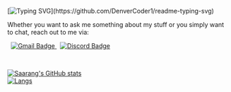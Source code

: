 [![Typing SVG](https://readme-typing-svg.demolab.com?font=Fira+Code&duration=3000&pause=500&repeat=true&width=435&color=F7F7F7FF&lines=Hey,+%20+how's+it+going?;I'm+Saarang.;Welcome+to+my+Github!)](https://github.com/DenverCoder1/readme-typing-svg)

Whether you want to ask me something about my stuff or you simply want to chat, reach out to me via:

  &nbsp;
<a href="mailto:saaranganand2013@gmail.com" target="_blank" rel="noopener noreferrer">
  <img src="https://img.shields.io/badge/Gmail-saaranganand2013%40gmail.com-red?style=for-the-badge&logo=gmail&logoColor=white" alt="Gmail Badge"/>
  </a>
  &nbsp;
<a href="https://discordapp.com/users/359985187582378004" target="_blank" rel="noopener noreferrer">
  <img src="https://img.shields.io/badge/Discord-smuggler%232323-blue?style=for-the-badge&logo=discord&logoColor=white" alt="Discord Badge"/>
  </a>
  
  &nbsp;

[![Saarang's GitHub stats](https://github-readme-stats.vercel.app/api?username=saaranganand&theme=apprentice)](https://github.com/anuraghazra/github-readme-stats) <br>
[![Langs](https://github-readme-stats.vercel.app/api/top-langs/?username=saaranganand&layout=compact&theme=apprentice)](https://github.com/anuraghazra/github-readme-stats)

<!---
saaranganand/saaranganand is a ✨ special ✨ repository because its `README.md` (this file) appears on your GitHub profile.
You can click the Preview link to take a look at your changes.
--->
